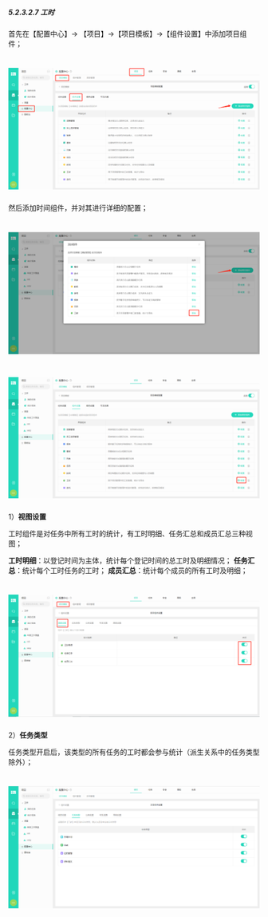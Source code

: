 ##### 5.2.3.2.7 工时

首先在【配置中心】→ 【项目】→【项目模板】→【组件设置】中添加项目组件；

# ![](/assets/3组件管理-添加项目组件1.png)

然后添加时间组件，并对其进行详细的配置；

# ![](/assets/9项目组件-工时-添加.png)

# ![](/assets/9项目组件-工时-配置.png)

1）**视图设置**

工时组件是对任务中所有工时的统计，有工时明细、任务汇总和成员汇总三种视图；

**工时明细**：以登记时间为主体，统计每个登记时间的总工时及明细情况；
**任务汇总**：统计每个工时任务的工时；
**成员汇总**：统计每个成员的所有工时及明细；

# ![](/assets/9项目组件-工时-视图设置1.png)

2）**任务类型**

任务类型开启后，该类型的所有任务的工时都会参与统计（派生关系中的任务类型除外）；

# ![](/assets/9项目组件-工时-任务类型.png)


